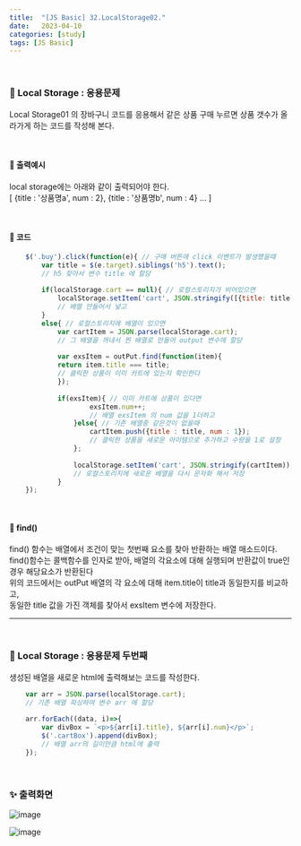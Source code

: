```yaml
---
title:  "[JS Basic] 32.LocalStorage02."
date:   2023-04-10
categories: [study]
tags: [JS Basic]
---
```

<br>

### 📂 Local Storage : 응용문제

Local Storage01 의 장바구니 코드를 응용해서 같은 상품 구매 누르면 상품 갯수가 올라가게 하는 코드를 작성해 본다.

<br>

#### 📌 출력예시
local storage에는 아래와 같이 출력되어야 한다.    
    [ {title : '상품명a', num : 2}, {title : '상품명b', num : 4}  ... ] 

<br>

#### 📌 코드

```js
    $('.buy').click(function(e){ // 구매 버튼에 click 이벤트가 발생했을때
        var title = $(e.target).siblings('h5').text();
        // h5 찾아서 변수 title 에 할당
        
        if(localStorage.cart == null){ // 로컬스토리지가 비어있으면
            localStorage.setItem('cart', JSON.stringify([{title: title, num : 1}]));
            // 배열 만들어서 넣고
        }
        else{ // 로컬스토리지에 배열이 있으면
            var cartItem = JSON.parse(localStorage.cart);
            // 그 배열을 꺼내서 찐 배열로 만들어 output 변수에 할당
            
            var exsItem = outPut.find(function(item){
            return item.title === title;
            // 클릭한 상품이 이미 카트에 있는지 확인한다
            });
            
            if(exsItem){ // 이미 카트에 상품이 있다면
                    exsItem.num++; 
                    // 배열 exsItem 의 num 값을 1더하고
                }else{ // 기존 배열중 같은것이 없을때
                    cartItem.push({title : title, num : 1});
                    // 클릭한 상품을 새로운 아이템으로 추가하고 수량을 1로 설정
                };
                
                localStorage.setItem('cart', JSON.stringify(cartItem));
                // 로컬스토리지에 새로운 배열을 다시 문자화 해서 저장
            }
    });
```

<br>

#### 📌 find()

find() 함수는 배열에서 조건이 맞는 첫번째 요소를 찾아 반환하는 배열 매소드이다.    
find()함수는 콜백함수를 인자로 받아, 배열의 각요소에 대해 실행되며 반환값이 true인 경우 해당요소가 반환된다     
위의 코드에서는 outPut 배열의 각 요소에 대해 item.title이 title과 동일한지를 비교하고,     
동일한 title 값을 가진 객체를 찾아서 exsItem 변수에 저장한다.     

---

<br>

### 📂 Local Storage : 응용문제 두번째

생성된 배열을 새로운 html에 출력해보는 코드를 작성한다.


```js
    var arr = JSON.parse(localStorage.cart);
    // 기존 배열 파싱하여 변수 arr 에 할당
    
    arr.forEach((data, i)=>{
        var divBox = `<p>${arr[i].title}, ${arr[i].num}</p>`;
        $('.cartBox').append(divBox);
        // 배열 arr의 길이만큼 html에 출력
    });
```

<br>

### ✨ 출력화면

![image](https://user-images.githubusercontent.com/115879536/230987670-b3fa2b7d-dbc3-4f79-9156-feb0cbce517b.png)

![image](https://user-images.githubusercontent.com/115879536/230987772-568fd362-ecba-4499-b4d8-44e8351c6814.png)
